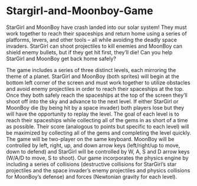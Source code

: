 # Stargirl-and-Moonboy-Game

StarGirl and MoonBoy have crash landed into our solar system! They must work together to reach their spaceships and return home using a series of platforms, levers, and other tools – all while avoiding the deadly space invaders. StarGirl can shoot projectiles to kill enemies and MoonBoy can shield enemy bullets, but if they get hit first, they’ll die! Can you help StarGirl and MoonBoy get back home safely?

The game includes a series of three distinct levels, each mirroring the theme of a planet. StarGirl and MoonBoy (both sprites) will begin at the bottom left corner of the screen and must work together to utilize obstacles and avoid enemy projectiles in order to reach their spaceships at the top. Once they both safely reach the spaceships at the top of the screen they’ll shoot off into the sky and advance to the next level. If either StarGirl or MoonBoy die (by being hit by a space invader) both players lose but they will have the opportunity to replay the level. The goal of each level is to reach their spaceships while collecting all of the gems in as short of a time as possible. Their score (analogous to points but specific to each level) will be maximized by collecting all of the gems and completing the level quickly. The game will be two-player on the same keyboard. MoonBoy will be controlled by left, right, up, and down arrow keys (left/right/up to move, down to defend) and StarGirl will be controlled by W, A, S and D arrow keys (W/A/D to move, S to shoot). Our game incorporates the physics engine by including a series of collisions (destructive collisions for StarGirl’s star projectiles and the space invader’s enemy projectiles and physics collisions for MoonBoy’s defense) and forces (Newtonian gravity for each level). 
